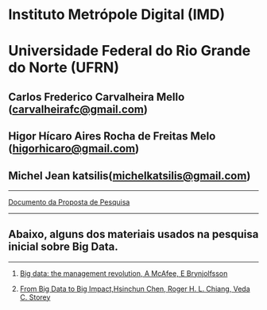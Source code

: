 # Instituto Metrópole Digital (IMD) 
# Universidade Federal do Rio Grande do Norte (UFRN)  
## Carlos Frederico Carvalheira Mello (carvalheirafc@gmail.com)
## Higor Hícaro Aires Rocha de Freitas Melo (higorhicaro@gmail.com)
## Michel Jean katsilis(michelkatsilis@gmail.com)

---
[Documento da Proposta de Pesquisa](https://docs.google.com/document/d/1-eenjt3xEVban3LNtvtwyc-XKl3aK__KvSwekbBHDww/edit?usp=sharing)


---
## Abaixo, alguns dos materiais usados na pesquisa inicial sobre Big Data.

---


1. [Big data: the management revolution, A McAfee, E Brynjolfsson](http://tarjomefa.com/wp-content/uploads/2017/04/6539-English-TarjomeFa-1.pdf)

2. [From Big Data to Big Impact,Hsinchun Chen, Roger H. L. Chiang, Veda C. Storey](https://s3.amazonaws.com/academia.edu.documents/32970305/FROM_BIG_DATA_TO_BIG_IMPACT.pdf?AWSAccessKeyId=AKIAIWOWYYGZ2Y53UL3A&Expires=1503522333&Signature=TQ3LwgyWp1CNc9%2FX%2BlK53cMNTNs%3D&response-content-disposition=inline%3B%20filename%3DSPECIAL_ISSUE_BUSINESS_INTELLIGENCE_RESE.pdf)
